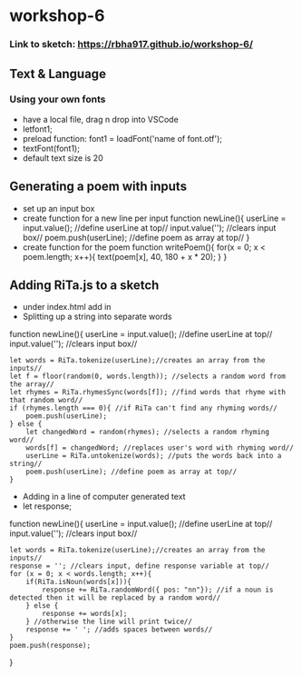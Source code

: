 # workshop-6

### Link to sketch: https://rbha917.github.io/workshop-6/ 

## Text & Language
### Using your own fonts
- have a local file, drag n drop into VSCode
- letfont1;
- preload function: font1 = loadFont('name of font.otf');
- textFont(font1);
- default text size is 20
## Generating a poem with inputs
- set up an input box
- create function for a new line per input
function newLine(){
	userLine = input.value(); //define userLine at top//
	input.value(''); //clears input box//
	poem.push(userLine); //define poem as array at top//
}
- create function for the poem
function writePoem(){
	for(x = 0; x < poem.length; x++){
		text(poem[x], 40, 180 + x * 20);
	}
}
## Adding RiTa.js to a sketch
- under index.html add in <script src="https://unpkg.com/rita"></script>
- Splitting up a string into separate words

function newLine(){
	userLine = input.value(); //define userLine at top//
	input.value(''); //clears input box//

	let words = RiTa.tokenize(userLine);//creates an array from the inputs//
	let f = floor(random(0, words.length)); //selects a random word from the array//
	let rhymes = RiTa.rhymesSync(words[f]); //find words that rhyme with that random word//
	if (rhymes.length === 0){ //if RiTa can't find any rhyming words//
		poem.push(userLine);
	} else {
		let changedWord = random(rhymes); //selects a random rhyming word//
		words[f] = changedWord; //replaces user's word with rhyming word//
		userLine = RiTa.untokenize(words); //puts the words back into a string//
		poem.push(userLine); //define poem as array at top//
	}


- Adding in a line of computer generated text
- let response;

function newLine(){
	userLine = input.value(); //define userLine at top//
	input.value(''); //clears input box//

	let words = RiTa.tokenize(userLine);//creates an array from the inputs//
	response = ''; //clears input, define response variable at top//
	for (x = 0; x < words.length; x++){
		if(RiTa.isNoun(words[x])){
			response += RiTa.randomWord({ pos: "nn"}); //if a noun is detected then it will be replaced by a random word//
		} else {
			response += words[x];
		} //otherwise the line will print twice//
		response += ' '; //adds spaces between words//
	}
	poem.push(response); 
}
